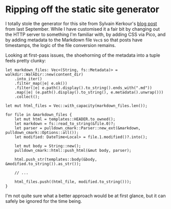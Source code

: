 # Ripping off the static site generator

I totally stole the generator for this site from Sylvain Kerkour's [blog post](https://kerkour.com/rust-static-site-generator) from last September. While I have customised it a fair bit by changing out the HTTP server to something I'm familiar with, by adding CSS via Pico, and by adding metadata to the Markdown file `Vec`s so that posts have timestamps, the logic of the file conversion remains.

Looking at first-pass issues, the shoehorning of the metadata into a tuple feels pretty clunky:

```
let markdown_files: Vec<(String, fs::Metadata)> = walkdir::WalkDir::new(content_dir)
    .into_iter()
    .filter_map(|e| e.ok())
    .filter(|e| e.path().display().to_string().ends_with(".md"))
    .map(|e| (e.path().display().to_string(), e.metadata().unwrap()))
    .collect();

let mut html_files = Vec::with_capacity(markdown_files.len());

for file in &markdown_files {
    let mut html = templates::HEADER.to_owned();
    let markdown = fs::read_to_string(&file.0)?;
    let parser = pulldown_cmark::Parser::new_ext(&markdown, pulldown_cmark::Options::all());
    let modified: DateTime<Local> = file.1.modified()?.into();

    let mut body = String::new();
    pulldown_cmark::html::push_html(&mut body, parser);

    html.push_str(templates::body(&body, &modified.to_string()).as_str());

    // ...

    html_files.push((html_file, modified.to_string()));
}
```

I'm not quite sure what a better approach would be at first glance, but it can safely be ignored for the time being.
